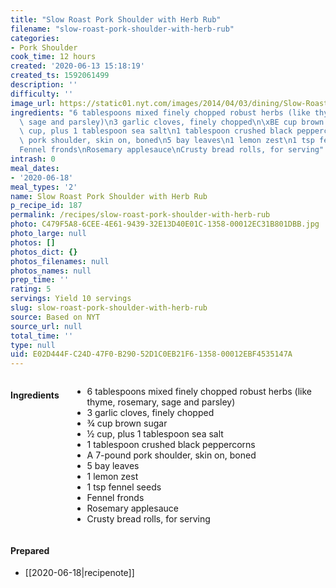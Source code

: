 ```yaml
---
title: "Slow Roast Pork Shoulder with Herb Rub"
filename: "slow-roast-pork-shoulder-with-herb-rub"
categories:
- Pork Shoulder
cook_time: 12 hours
created: '2020-06-13 15:18:19'
created_ts: 1592061499
description: ''
difficulty: ''
image_url: https://static01.nyt.com/images/2014/04/03/dining/Slow-Roast-Pork-Shoulder/Slow-Roast-Pork-Shoulder-articleLarge.jpg
ingredients: "6 tablespoons mixed finely chopped robust herbs (like thyme, rosemary,\
  \ sage and parsley)\n3 garlic cloves, finely chopped\n\xBE cup brown sugar\n\xBD\
  \ cup, plus 1 tablespoon sea salt\n1 tablespoon crushed black peppercorns\nA 7-pound\
  \ pork shoulder, skin on, boned\n5 bay leaves\n1 lemon zest\n1 tsp fennel seeds\n\
  Fennel fronds\nRosemary applesauce\nCrusty bread rolls, for serving"
intrash: 0
meal_dates:
- '2020-06-18'
meal_types: '2'
name: Slow Roast Pork Shoulder with Herb Rub
p_recipe_id: 187
permalink: /recipes/slow-roast-pork-shoulder-with-herb-rub
photo: C479F5A8-6CEE-4E61-9439-32E13D40E01C-1358-00012EC31B801DBB.jpg
photo_large: null
photos: []
photos_dict: {}
photos_filenames: null
photos_names: null
prep_time: ''
rating: 5
servings: Yield 10 servings
slug: slow-roast-pork-shoulder-with-herb-rub
source: Based on NYT
source_url: null
total_time: ''
type: null
uid: E02D444F-C24D-47F0-B290-52D1C0EB21F6-1358-00012EBF4535147A
---
```

<div class="large-8 medium-7 columns" id="writeup">	</div><!-- #writeup -->
</div><!-- #row-one -->
<div class="row" id="row-two">	<div class="medium-4 small-5 columns"><h4 id="ingredients">Ingredients</h4><div class="box box-ingredients content"><ul>
<li>6 tablespoons mixed finely chopped robust herbs (like thyme, rosemary, sage and parsley)</li>
<li>3 garlic cloves, finely chopped</li>
<li>¾ cup brown sugar</li>
<li>½ cup, plus 1 tablespoon sea salt</li>
<li>1 tablespoon crushed black peppercorns</li>
<li>A 7-pound pork shoulder, skin on, boned</li>
<li>5 bay leaves</li>
<li>1 lemon zest</li>
<li>1 tsp fennel seeds</li>
<li>Fennel fronds</li>
<li>Rosemary applesauce</li>
<li>Crusty bread rolls, for serving</li>
</ul>
</div>	</div>	<div class="medium-6 small-7 columns">	</div>	<div class="medium-2 columns" id="photo-sidebar">		<div class="" id="meals"><h4>Prepared</h4><ul>
<li>[[2020-06-18|recipenote]]</li>
</ul>
		</div>